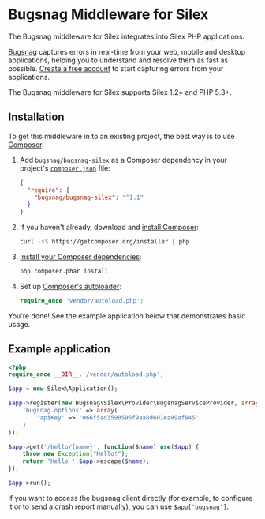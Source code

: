 Bugsnag Middleware for Silex
==

The Bugsnag middleware for Silex integrates into Silex PHP applications.

[Bugsnag](https://bugsnag.com) captures errors in real-time from your web,
mobile and desktop applications, helping you to understand and resolve them
as fast as possible. [Create a free account](https://bugsnag.com) to start
capturing errors from your applications.

The Bugsnag middleware for Silex supports Silex 1.2+ and PHP 5.3+.

Installation
--

To get this middleware in to an existing project, the best way is to use
[Composer](http://getcomposer.org).

1. Add `bugsnag/bugsnag-silex` as a Composer dependency in your project's
   [`composer.json`][composer-json] file:

    ```json
    {
      "require": {
        "bugsnag/bugsnag-silex": "^1.1"
      }
    }
    ```

2. If you haven't already, download and [install Composer][composer-download]:

    ```bash
    curl -sS https://getcomposer.org/installer | php
    ```

3. [Install your Composer dependencies][composer-install]:

    ```bash
    php composer.phar install
    ```

4. Set up [Composer's autoloader][composer-loader]:

    ```php
    require_once 'vendor/autoload.php';
    ```

You're done! See the example application below that demonstrates basic usage.

[composer-json]: <http://getcomposer.org/doc/01-basic-usage.md#the-require-key>
    "More on the composer.json format"
[composer-download]: <http://getcomposer.org/doc/01-basic-usage.md#installation>
    "More detailed installation instructions on the Composer site"
[composer-install]: <http://getcomposer.org/doc/01-basic-usage.md#installing-dependencies>
    "More detailed instructions on the Composer site"
[composer-loader]: <http://getcomposer.org/doc/01-basic-usage.md#autoloading>
    "More information about the autoloader on the Composer site"

Example application
--

```php
<?php
require_once __DIR__.'/vendor/autoload.php';

$app = new Silex\Application();

$app->register(new Bugsnag\Silex\Provider\BugsnagServiceProvider, array(
    'bugsnag.options' => array(
        'apiKey' => '066f5ad3590596f9aa8d601ea89af845'
    )
));

$app->get('/hello/{name}', function($name) use($app) {
    throw new Exception("Hello!");
    return 'Hello '.$app->escape($name);
});

$app->run();
```

If you want to access the bugsnag client directly (for example, to configure it
or to send a crash report manually), you can use `$app['bugsnag']`.
